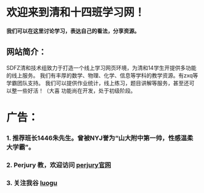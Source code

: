 # 欢迎来到清和十四班学习网！
#### 我们可以在这里讨论学习，表达自己的看法，分享资源。
## 网站简介：
SDFZ清和技术组致力于打造一个线上学习网页环境，为清和14学生开提供多功能的线上服务。
我们有丰厚的数学、物理、化学、信息等学科的教学资源。有zxq等学霸团队支持。
我们可以提供作业统计，线上练习，题目讲解等服务，甚至还可以整一些好活！（大喜
功能尚在开发，处于初级阶段。

# 广告：

### 1. 推荐班长1446朱先生。曾被NYJ誉为“山大附中第一帅，性感温柔大学霸”。

### 2. Perjury 教，欢迎访问 [perjury官网](https://sdfzyanxinyi.github.io/perjurygod/)

### 3. 关注我谷 [luogu](https://www.luogu.com.cn/user/343342)
